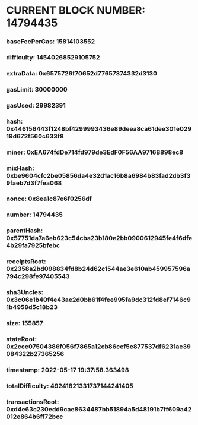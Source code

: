 # CURRENT BLOCK NUMBER: 14794435

### baseFeePerGas: 15814103552
### difficulty: 14540268529105752
### extraData: 0x6575726f70652d77657374332d3130
### gasLimit: 30000000
### gasUsed: 29982391
### hash: 0x446156443f1248bf4299993436e89deea8ca61dee301e02919d672f560c633f8
### miner: 0xEA674fdDe714fd979de3EdF0F56AA9716B898ec8
### mixHash: 0xbe9604cfc2be05856da4e32d1ac16b8a6984b83fad2db3f39faeb7d3f7fea068
### nonce: 0x8ea1c87e6f0256df
### number: 14794435
### parentHash: 0x57751da7a6eb623c54cba23b180e2bb0900612945fe4f6dfe4b29fa7925bfebc
### receiptsRoot: 0x2358a2bd098834fd8b24d62c1544ae3e610ab459957596a794c298fe97405543
### sha3Uncles: 0x3c06e1b40f4e43ae2d0bb61f4fee995fa9dc312fd8ef7146c91b4958d5c18b23
### size: 155857
### stateRoot: 0x2cee07504386f056f7865a12cb86cef5e877537df6231ae39084322b27365256
### timestamp: 2022-05-17 19:37:58.363498
### totalDifficulty: 49241821331737144241405
### transactionsRoot: 0xd4e63c230edd9cae8634487bb51894a5d48191b7ff609a42012e864b6ff72bcc
